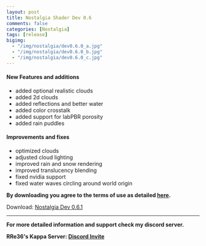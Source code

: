 ```yaml
---
layout: post
title: Nostalgia Shader Dev 0.6
comments: false
categories: [Nostalgia]
tags: [release]
bigimg: 
  - "/img/nostalgia/dev0.6.0_a.jpg"
  - "/img/nostalgia/dev0.6.0_b.jpg"
  - "/img/nostalgia/dev0.6.0_c.jpg"
---
```


#### New Features and additions

* added optional realistic clouds
* added 2d clouds
* added reflections and better water
* added color crosstalk
* added support for labPBR porosity
* added rain puddles

#### Improvements and fixes

* optimized clouds
* adjusted cloud lighting
* improved rain and snow rendering
* improved translucency blending
* fixed nvidia support
* fixed water waves circling around world origin

**By downloading you agree to the terms of use as detailed [here](https://rre36.github.io/nostalgia_shader_web/license/).**

Download: [Nostalgia Dev 0.6.1](https://github.com/rre36/glsl_release_archive/releases/download/nostalgia_0.6/Nostalgia_dev0.6.1.zip)

***

**For more detailed information and support check my discord server.**

**RRe36's Kappa Server: [Discord Invite](https://discord.gg/y5xzQ6H)**
